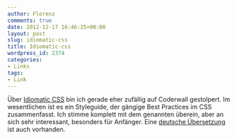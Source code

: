 ```yaml
---
author: Florenz
comments: true
date: 2012-12-17 16:46:25+00:00
layout: post
slug: idiomatic-css
title: Idiomatic-css
wordpress_id: 2374
categories:
- Links
tags:
- Link
---
```


Über [Idiomatic CSS](https://github.com/necolas/idiomatic-css) bin ich gerade eher zufällig auf Coderwall gestolpert. Im wesentlichen ist es ein Styleguide, der gängige Best Practices im CSS zusammenfasst. Ich stimme komplett mit dem genannten überein, aber an sich sehr interessant, besonders für Anfänger. 
Eine [deutsche Übersetzung](https://github.com/necolas/idiomatic-css/tree/master/translations/de-DE) ist auch vorhanden.



